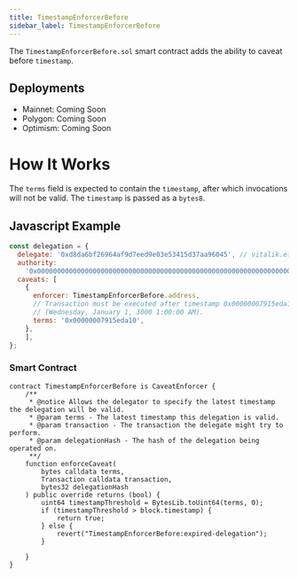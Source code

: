```yaml
---
title: TimestampEnforcerBefore
sidebar_label: TimestampEnforcerBefore
---
```


The `TimestampEnforcerBefore.sol` smart contract adds the ability to caveat before `timestamp`. 

## Deployments

- Mainnet: Coming Soon
- Polygon: Coming Soon
- Optimism: Coming Soon

# How It Works

The `terms` field is expected to contain the `timestamp`, after which invocations will not be valid. The `timestamp` is passed as a `bytes8`.  

## Javascript Example

```js
const delegation = {
  delegate: '0xd8da6bf26964af9d7eed9e03e53415d37aa96045', // vitalik.eth
  authority:
    '0x0000000000000000000000000000000000000000000000000000000000000000',
  caveats: [
    {
      enforcer: TimestampEnforcerBefore.address,
      // Transaction must be executed after timestamp 0x00000007915eda10, which is 32503683600 in unix epoch timestamp 
      // (Wednesday, January 1, 3000 1:00:00 AM).
      terms: '0x00000007915eda10',
    },
    ],
};
```

### Smart Contract

```solidity
contract TimestampEnforcerBefore is CaveatEnforcer {
    /**
     * @notice Allows the delegator to specify the latest timestamp the delegation will be valid.
     * @param terms - The latest timestamp this delegation is valid.
     * @param transaction - The transaction the delegate might try to perform.
     * @param delegationHash - The hash of the delegation being operated on.
     **/
    function enforceCaveat(
        bytes calldata terms,
        Transaction calldata transaction,
        bytes32 delegationHash
    ) public override returns (bool) {
        uint64 timestampThreshold = BytesLib.toUint64(terms, 0);    
        if (timestampThreshold > block.timestamp) {
            return true;
        } else {
            revert("TimestampEnforcerBefore:expired-delegation");
        }
    
    }
}

```
